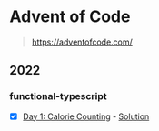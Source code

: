 # Advent of Code

> https://adventofcode.com/

## 2022
### functional-typescript
- [x] [Day 1: Calorie Counting](https://adventofcode.com/2022/day/1) - [Solution](/2022/functional-typescript/day-1/)
